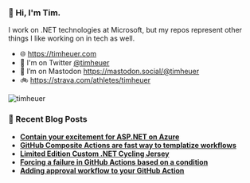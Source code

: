 ### 👋 Hi, I'm Tim.

I work on .NET technologies at Microsoft, but my repos represent other things I like working on in tech as well.

- 🌐 https://timheuer.com
- 🐤 I'm on Twitter <a href="https://twitter.com/timheuer">@timheuer</a>
- 🐘 I’m on Mastodon <a rel="me" href="https://mastodon.social/@timheuer">https://mastodon.social/@timheuer</a>
- 🚲 https://strava.com/athletes/timheuer
<img align="center" src="https://github-readme-stats.vercel.app/api?username=timheuer&show_icons=true&hide_border=true&custom_title=Tim%27s%20Stats" alt="timheuer" />
<!--
<img align="left" src="https://github-readme-stats.vercel.app/api/top-langs/?username=timheuer&layout=compact&hide=html" alt="timheuer" />
-->

### 📘 Recent Blog Posts
<!--START_SECTION:feed-->
- **[Contain your excitement for ASP.NET on Azure](https:&#x2F;&#x2F;timheuer.com&#x2F;blog&#x2F;deploy-dotnet-apps-with-containers-in-visual-studio-fast-and-easy&#x2F;)**
- **[GitHub Composite Actions are fast way to templatize workflows](https:&#x2F;&#x2F;timheuer.com&#x2F;blog&#x2F;use-github-composite-actions-for-templates-in-workflows&#x2F;)**
- **[Limited Edition Custom .NET Cycling Jersey](https:&#x2F;&#x2F;timheuer.com&#x2F;blog&#x2F;dotnet-cycling-kit&#x2F;)**
- **[Forcing a failure in GitHub Actions based on a condition](https:&#x2F;&#x2F;timheuer.com&#x2F;blog&#x2F;manually-force-a-failure-in-github-action-step&#x2F;)**
- **[Adding approval workflow to your GitHub Action](https:&#x2F;&#x2F;timheuer.com&#x2F;blog&#x2F;add-approval-workflow-to-github-actions&#x2F;)**
<!--END_SECTION:feed-->
